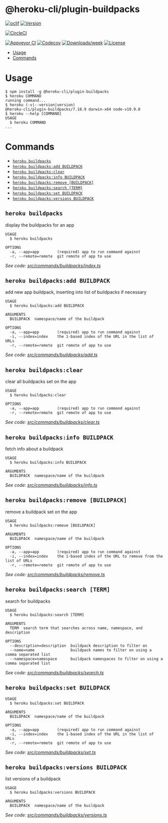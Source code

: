 @heroku-cli/plugin-buildpacks
=============================



[![oclif](https://img.shields.io/badge/cli-oclif-brightgreen.svg)](https://oclif.io)
[![Version](https://img.shields.io/npm/v/@heroku-cli/plugin-buildpacks.svg)](https://npmjs.org/package/@heroku-cli/plugin-buildpacks)

[![CircleCI](https://circleci.com/gh/heroku/cli/tree/master.svg?style=shield)](https://circleci.com/gh/heroku/cli/tree/master)

[![Appveyor CI](https://ci.appveyor.com/api/projects/status/github/heroku/cli?branch=master&svg=true)](https://ci.appveyor.com/project/heroku/cli/branch/master)
[![Codecov](https://codecov.io/gh/heroku/cli/branch/master/graph/badge.svg)](https://codecov.io/gh/heroku/cli)
[![Downloads/week](https://img.shields.io/npm/dw/@heroku-cli/plugin-buildpacks.svg)](https://npmjs.org/package/@heroku-cli/plugin-buildpacks)
[![License](https://img.shields.io/npm/l/@heroku-cli/plugin-buildpacks.svg)](https://github.com/heroku/cli/blob/master/package.json)

<!-- toc -->
* [Usage](#usage)
* [Commands](#commands)
<!-- tocstop -->
# Usage
<!-- usage -->
```sh-session
$ npm install -g @heroku-cli/plugin-buildpacks
$ heroku COMMAND
running command...
$ heroku (-v|--version|version)
@heroku-cli/plugin-buildpacks/7.18.9 darwin-x64 node-v10.9.0
$ heroku --help [COMMAND]
USAGE
  $ heroku COMMAND
...
```
<!-- usagestop -->
# Commands
<!-- commands -->
* [`heroku buildpacks`](#heroku-buildpacks)
* [`heroku buildpacks:add BUILDPACK`](#heroku-buildpacksadd-buildpack)
* [`heroku buildpacks:clear`](#heroku-buildpacksclear)
* [`heroku buildpacks:info BUILDPACK`](#heroku-buildpacksinfo-buildpack)
* [`heroku buildpacks:remove [BUILDPACK]`](#heroku-buildpacksremove-buildpack)
* [`heroku buildpacks:search [TERM]`](#heroku-buildpackssearch-term)
* [`heroku buildpacks:set BUILDPACK`](#heroku-buildpacksset-buildpack)
* [`heroku buildpacks:versions BUILDPACK`](#heroku-buildpacksversions-buildpack)

## `heroku buildpacks`

display the buildpacks for an app

```
USAGE
  $ heroku buildpacks

OPTIONS
  -a, --app=app        (required) app to run command against
  -r, --remote=remote  git remote of app to use
```

_See code: [src/commands/buildpacks/index.ts](https://github.com/heroku/cli/blob/v7.18.9/packages/buildpacks/src/commands/buildpacks/index.ts)_

## `heroku buildpacks:add BUILDPACK`

add new app buildpack, inserting into list of buildpacks if necessary

```
USAGE
  $ heroku buildpacks:add BUILDPACK

ARGUMENTS
  BUILDPACK  namespace/name of the buildpack

OPTIONS
  -a, --app=app        (required) app to run command against
  -i, --index=index    the 1-based index of the URL in the list of URLs
  -r, --remote=remote  git remote of app to use
```

_See code: [src/commands/buildpacks/add.ts](https://github.com/heroku/cli/blob/v7.18.9/packages/buildpacks/src/commands/buildpacks/add.ts)_

## `heroku buildpacks:clear`

clear all buildpacks set on the app

```
USAGE
  $ heroku buildpacks:clear

OPTIONS
  -a, --app=app        (required) app to run command against
  -r, --remote=remote  git remote of app to use
```

_See code: [src/commands/buildpacks/clear.ts](https://github.com/heroku/cli/blob/v7.18.9/packages/buildpacks/src/commands/buildpacks/clear.ts)_

## `heroku buildpacks:info BUILDPACK`

fetch info about a buildpack

```
USAGE
  $ heroku buildpacks:info BUILDPACK

ARGUMENTS
  BUILDPACK  namespace/name of the buildpack
```

_See code: [src/commands/buildpacks/info.ts](https://github.com/heroku/cli/blob/v7.18.9/packages/buildpacks/src/commands/buildpacks/info.ts)_

## `heroku buildpacks:remove [BUILDPACK]`

remove a buildpack set on the app

```
USAGE
  $ heroku buildpacks:remove [BUILDPACK]

ARGUMENTS
  BUILDPACK  namespace/name of the buildpack

OPTIONS
  -a, --app=app        (required) app to run command against
  -i, --index=index    the 1-based index of the URL to remove from the list of URLs
  -r, --remote=remote  git remote of app to use
```

_See code: [src/commands/buildpacks/remove.ts](https://github.com/heroku/cli/blob/v7.18.9/packages/buildpacks/src/commands/buildpacks/remove.ts)_

## `heroku buildpacks:search [TERM]`

search for buildpacks

```
USAGE
  $ heroku buildpacks:search [TERM]

ARGUMENTS
  TERM  search term that searches across name, namespace, and description

OPTIONS
  --description=description  buildpack description to filter on
  --name=name                buildpack names to filter on using a comma separated list
  --namespace=namespace      buildpack namespaces to filter on using a comma separated list
```

_See code: [src/commands/buildpacks/search.ts](https://github.com/heroku/cli/blob/v7.18.9/packages/buildpacks/src/commands/buildpacks/search.ts)_

## `heroku buildpacks:set BUILDPACK`

```
USAGE
  $ heroku buildpacks:set BUILDPACK

ARGUMENTS
  BUILDPACK  namespace/name of the buildpack

OPTIONS
  -a, --app=app        (required) app to run command against
  -i, --index=index    the 1-based index of the URL in the list of URLs
  -r, --remote=remote  git remote of app to use
```

_See code: [src/commands/buildpacks/set.ts](https://github.com/heroku/cli/blob/v7.18.9/packages/buildpacks/src/commands/buildpacks/set.ts)_

## `heroku buildpacks:versions BUILDPACK`

list versions of a buildpack

```
USAGE
  $ heroku buildpacks:versions BUILDPACK

ARGUMENTS
  BUILDPACK  namespace/name of the buildpack
```

_See code: [src/commands/buildpacks/versions.ts](https://github.com/heroku/cli/blob/v7.18.9/packages/buildpacks/src/commands/buildpacks/versions.ts)_
<!-- commandsstop -->

